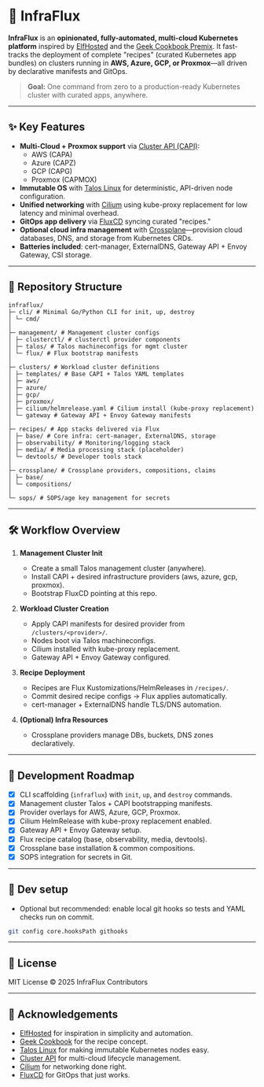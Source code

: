 # 🚀 InfraFlux

**InfraFlux** is an **opinionated, fully-automated, multi-cloud Kubernetes platform** inspired by
[ElfHosted](https://elfhosted.com) and the [Geek Cookbook Premix](https://geek-cookbook.funkypenguin.co.nz/).
It fast-tracks the deployment of complete "recipes" (curated Kubernetes app bundles) on clusters
running in **AWS, Azure, GCP, or Proxmox**—all driven by declarative manifests and GitOps.

> **Goal:** One command from zero to a production-ready Kubernetes cluster with curated apps, anywhere.

---

## ✨ Key Features

- **Multi-Cloud + Proxmox support** via [Cluster API (CAPI)](https://cluster-api.sigs.k8s.io/):
  - AWS (CAPA)
  - Azure (CAPZ)
  - GCP (CAPG)
  - Proxmox (CAPMOX)
- **Immutable OS** with [Talos Linux](https://www.talos.dev/) for deterministic, API-driven node configuration.
- **Unified networking** with [Cilium](https://cilium.io/) using kube-proxy replacement for low latency and minimal overhead.
- **GitOps app delivery** via [FluxCD](https://fluxcd.io/) syncing curated "recipes."
- **Optional cloud infra management** with [Crossplane](https://crossplane.io/)—provision cloud databases, DNS, and storage from Kubernetes CRDs.
- **Batteries included**: cert-manager, ExternalDNS, Gateway API + Envoy Gateway, CSI storage.

---

## 📂 Repository Structure

```filesystem
infraflux/
├─ cli/ # Minimal Go/Python CLI for init, up, destroy
│ └─ cmd/
│
├─ management/ # Management cluster configs
│ ├─ clusterctl/ # clusterctl provider components
│ ├─ talos/ # Talos machineconfigs for mgmt cluster
│ └─ flux/ # Flux bootstrap manifests
│
├─ clusters/ # Workload cluster definitions
│ ├─ templates/ # Base CAPI + Talos YAML templates
│ ├─ aws/
│ ├─ azure/
│ ├─ gcp/
│ ├─ proxmox/
│ ├─ cilium/helmrelease.yaml # Cilium install (kube-proxy replacement)
│ └─ gateway # Gateway API + Envoy Gateway manifests
│
├─ recipes/ # App stacks delivered via Flux
│ ├─ base/ # Core infra: cert-manager, ExternalDNS, storage
│ ├─ observability/ # Monitoring/logging stack
│ ├─ media/ # Media processing stack (placeholder)
│ └─ devtools/ # Developer tools stack
│
├─ crossplane/ # Crossplane providers, compositions, claims
│ ├─ base/
│ └─ compositions/
│
└─ sops/ # SOPS/age key management for secrets
```

---

## 🛠️ Workflow Overview

1. **Management Cluster Init**

   - Create a small Talos management cluster (anywhere).
   - Install CAPI + desired infrastructure providers (aws, azure, gcp, proxmox).
   - Bootstrap FluxCD pointing at this repo.

2. **Workload Cluster Creation**

   - Apply CAPI manifests for desired provider from `/clusters/<provider>/`.
   - Nodes boot via Talos machineconfigs.
   - Cilium installed with kube-proxy replacement.
   - Gateway API + Envoy Gateway configured.

3. **Recipe Deployment**

   - Recipes are Flux Kustomizations/HelmReleases in `/recipes/`.
   - Commit desired recipe configs → Flux applies automatically.
   - cert-manager + ExternalDNS handle TLS/DNS automation.

4. **(Optional) Infra Resources**
   - Crossplane providers manage DBs, buckets, DNS zones declaratively.

---

## 🚧 Development Roadmap

- [x] CLI scaffolding (`infraflux`) with `init`, `up`, and `destroy` commands.
- [x] Management cluster Talos + CAPI bootstrapping manifests.
- [x] Provider overlays for AWS, Azure, GCP, Proxmox.
- [x] Cilium HelmRelease with kube-proxy replacement enabled.
- [x] Gateway API + Envoy Gateway setup.
- [x] Flux recipe catalog (base, observability, media, devtools).
- [x] Crossplane base installation & common compositions.
- [x] SOPS integration for secrets in Git.

---

## 🧰 Dev setup

- Optional but recommended: enable local git hooks so tests and YAML checks run on commit.

```bash
git config core.hooksPath githooks
```

---

## 📜 License

MIT License © 2025 InfraFlux Contributors

---

## 🙌 Acknowledgements

- [ElfHosted](https://elfhosted.com) for inspiration in simplicity and automation.
- [Geek Cookbook](https://geek-cookbook.funkypenguin.co.nz/) for the recipe concept.
- [Talos Linux](https://www.talos.dev/) for making immutable Kubernetes nodes easy.
- [Cluster API](https://cluster-api.sigs.k8s.io/) for multi-cloud lifecycle management.
- [Cilium](https://cilium.io/) for networking done right.
- [FluxCD](https://fluxcd.io/) for GitOps that just works.
